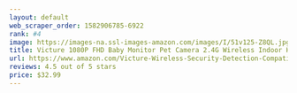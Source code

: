 ```yaml
---
layout: default 
﻿web_scraper_order: 1582906785-6922
rank: #4
image: https://images-na.ssl-images-amazon.com/images/I/51v125-Z8QL.jpg
title: Victure 1080P FHD Baby Monitor Pet Camera 2.4G Wireless Indoor Home Security Camera with Two…
url: https://www.amazon.com/Victure-Wireless-Security-Detection-Compatible/dp/B07MG46PTD/ref=zg_mw_photo_4?_encoding=UTF8&psc=1&refRID=C6DA0XF7JAQBJB1KF3C0
reviews: 4.5 out of 5 stars
price: $32.99 
---
```

